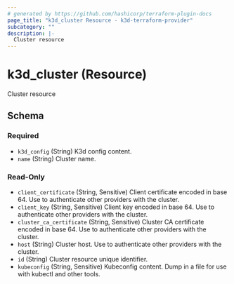 ```yaml
---
# generated by https://github.com/hashicorp/terraform-plugin-docs
page_title: "k3d_cluster Resource - k3d-terraform-provider"
subcategory: ""
description: |-
  Cluster resource
---
```


# k3d_cluster (Resource)

Cluster resource



<!-- schema generated by tfplugindocs -->
## Schema

### Required

- `k3d_config` (String) K3d config content.
- `name` (String) Cluster name.

### Read-Only

- `client_certificate` (String, Sensitive) Client certificate encoded in base 64.
Use to authenticate other providers with the cluster.
- `client_key` (String, Sensitive) Client key encoded in base 64.
Use to authenticate other providers with the cluster.
- `cluster_ca_certificate` (String, Sensitive) Cluster CA certificate encoded in base 64.
Use to authenticate other providers with the cluster.
- `host` (String) Cluster host. Use to authenticate other providers with the cluster.
- `id` (String) Cluster resource unique identifier.
- `kubeconfig` (String, Sensitive) Kubeconfig content. Dump in a file for use with kubectl and other tools.



